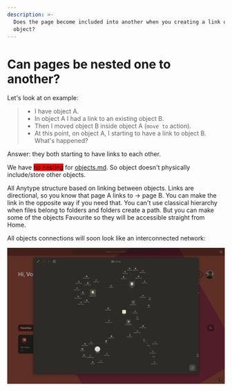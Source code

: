 ```yaml
---
description: >-
  Does the page become included into another when you creating a link or moving
  object?
---
```


# Can pages be nested one to another?

Let's look at on example:

> * I have object A.
> * In object A I had a link to an existing object B.
> * Then I moved object B inside object A (`move to` action).
> * At this point, on object A, I starting to have a link to object B. What's happened?

Answer: they both starting to have links to each other.

We have <mark style="background-color:red;">no nesting</mark>  for [objects.md](../fundamentals/objects.md "mention"). So object doesn't physically include/store other objects.

All Anytype structure based on linking between objects. Links are directional, so you know that page A links to → page B. You can make the link in the opposite way if you need that. You can't use classical hierarchy when files belong to folders and folders create a path. But you can make some of the objects Favourite so they will be accessible straight from Home.&#x20;

All objects connections will soon look like an interconnected network:

![Some objects have links from completely different context](<../.gitbook/assets/Screenshot 2021-11-09 at 12.54.59 (1).png>)

